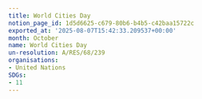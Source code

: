 ```yaml
---
title: World Cities Day
notion_page_id: 1d5d6625-c679-80b6-b4b5-c42baa15722c
exported_at: '2025-08-07T15:42:33.209537+00:00'
month: October
name: World Cities Day
un-resolution: A/RES/68/239
organisations:
- United Nations
SDGs:
- 11
---
```

